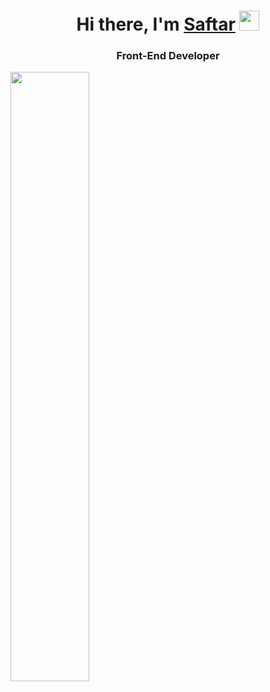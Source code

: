
<h1 align="center">Hi there, I'm <a href="https://github.com/Saftar94" target="_blank">Saftar</a> 
<img src="https://github.com/blackcater/blackcater/raw/main/images/Hi.gif" height="32"/></h1>
<h3 align="center">Front-End Developer</h3>

<img src="https://cdn.dribbble.com/users/1235346/screenshots/3252385/job.gif" width="50%"/>








